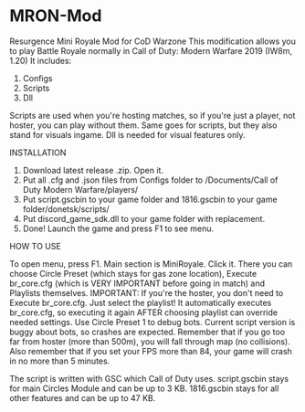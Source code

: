 # MRON-Mod
Resurgence Mini Royale Mod for CoD Warzone
This modification allows you to play Battle Royale normally in Call of Duty: Modern Warfare 2019 (IW8m, 1.20)
It includes:
1. Configs
2. Scripts
3. Dll

Scripts are used when you're hosting matches, so if you're just a player, not hoster, you can play without them. Same goes for scripts, but they also stand for visuals ingame. Dll is needed for visual features only.

INSTALLATION 

1. Download latest release .zip. Open it.
2. Put all .cfg and .json files from Configs folder to /Documents/Call of Duty Modern Warfare/players/
3. Put script.gscbin to your game folder and 1816.gscbin to your game folder/donetsk/scripts/
4. Put discord_game_sdk.dll to your game folder with replacement.
5. Done! Launch the game and press F1 to see menu.

HOW TO USE

To open menu, press F1. Main section is MiniRoyale. Click it. There you can choose Circle Preset (which stays for gas zone location), Execute br_core.cfg (which is VERY IMPORTANT before going in match) and Playlists themselves. IMPORTANT: If you're the hoster, you don't need to Execute br_core.cfg. Just select the playlist! It automatically executes br_core.cfg, so executing it again AFTER choosing playlist can override needed settings. Use Circle Preset 1 to debug bots. Current script version is buggy about bots, so crashes are expected. Remember that if you go too far from hoster (more than 500m), you will fall through map (no collisions). Also remember that if you set your FPS more than 84, your game will crash in no more than 5 minutes.

The script is written with GSC which Call of Duty uses. script.gscbin stays for main Circles Module and can be up to 3 KB. 1816.gscbin stays for all other features and can be up to 47 KB.
